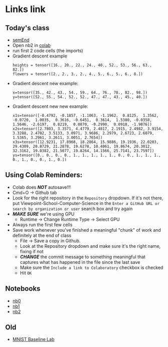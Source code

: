 # Links link
<base target="_blank">

## Today's class
* [semEnd](files/semEnd.md)
* Open nb2 in [colab](https://colab.research.google.com)
* run first 2 code cells (the imports)
* Gradient descent example
    ```
    heights = tensor([16., 20., 22., 24., 40., 52., 53., 56., 63., 82.])
    flowers = tensor([2., 2., 3., 2., 4., 5., 6., 5., 6., 8.])
    ```
* Gradient descent new example:
    ```
    x=tensor([35., 42., 43., 54., 59., 64., 76., 78., 82., 98.])
    y=tensor([52., 55., 54., 52., 52., 47., 47., 43., 45., 40.])
    ```
* Gradient descent new new example:
    ```
    x1s=tensor([-0.4792, -0.1857, -1.1063, -1.1962,  0.8125,  1.3562, -0.0720,  1.0035,  0.3616, -0.6451,  0.3614,  1.5380, -0.0358,  1.5646, -2.6197,  0.8219,  0.0870, -0.2990,  0.0918, -1.9876])
    x2s=tensor([2.7803, 3.3571, 4.4779, 2.4817, 2.1915, 2.4982, 3.9154, 3.3288, 2.4702, 3.5133, 3.0971, 3.9686, 2.2979, 2.6723, 2.6079, 1.5365, 3.2961, 3.2611, 3.0051, 2.7654])
    x3s=tensor([12.9231, 17.8968, 18.2864, 15.9886, 19.1936, 22.0203, 29.4309, 20.8729, 21.2878, 19.6278, 10.4061, 19.8674, 20.3012, 32.3162, 19.0382, 21.5077, 19.8264, 14.1566, 25.7141, 23.7597])
    ys=tensor([0., 0., 0., 0., 1., 1., 1., 1., 1., 0., 0., 1., 1., 1., 0., 1., 0., 0., 1., 0.])
    ```        



## Using Colab Reminders:
* Colab does ***NOT*** autosave!!!
* Cmd+O -> Github tab
* Look for the right repository in the `Repository` dropdown. If it's not there, put Viewpoint-School-Computer-Science in the `Enter a GitHub URL or search by organization or user` search box and try again
* ***MAKE SURE*** we're using GPU
    - Runtime -> Change Runtime Type -> Select GPU
* Always run the first few cells
* Save work whenever you've finished a meaningful "chunk" of work and definitely at the end of class
    - File -> Save a copy in Github.
    - Look at the Repository dropdown and make sure it's the right name, fixing if not
    - ***CHANGE*** the commit message to something meaningful that captures what has happened in the file since the last save
    - Make sure the `Include a link to Colaboratory` checkbox is checked
    - Hit `OK`


## Notebooks
* [nb0](https://classroom.github.com/a/DF3J9551)
* [nb1](https://classroom.github.com/a/QpcoqLfc)
* [nb2](https://classroom.github.com/a/sm-T03pF)

## Old
* [MNIST Baseline Lab](files/MNIST%20Baseline%20Lab.md)